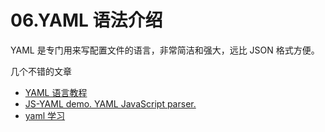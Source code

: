 # 06.YAML 语法介绍

YAML 是专门用来写配置文件的语言，非常简洁和强大，远比 JSON 格式方便。

几个不错的文章

- [YAML 语言教程](https://www.ruanyifeng.com/blog/2016/07/yaml.html?f=tt)
- [JS-YAML demo. YAML JavaScript parser.](https://nodeca.github.io/js-yaml/)
- [yaml 学习](https://curder.github.io/yaml-study/guide/quote.html)
